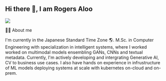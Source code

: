 ## Hi there 👋, I am Rogers Aloo


<a href="https://www.linkedin.com/in/rogers-aloo-58a363127/"><img src="https://img.shields.io/badge/LinkedIn-blue?style=for-the-badge&logo=linkedin&logoColor=white"/></a>

🙋‍♂️ About me

I'm currently in the Japanese Standard Time Zone 🌎. M.Sc. in Computer Engineering with specialization in intelligent systems, where I worked worked on multimodal models ensembling GANs, CNNs and textual metadata. Currently, I'm actively developing and intergrating Generative AI, CV to business use cases. I also have hands on experience in infrustructure of ML models deploying systems at scale with kubernetes on-cloud and on-prem.  
